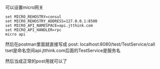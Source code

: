 可以设置micro网关
```shell
set MICRO_REHOSTRY=consul
set MICRO_REHOSTRY_ADDRESS=127.0.0.1:8500
set MICRO_API_NAMESPACE=api.jtthink.com
set MICRO_API_HANDLER=rpc
micro api
```
然后在postman里面就直接写成
post:    localhost:8080/test/TestService/call
tset是命名空间api.jtthink.com后面的TestService是服务名

然后当成正常的post用就可以了